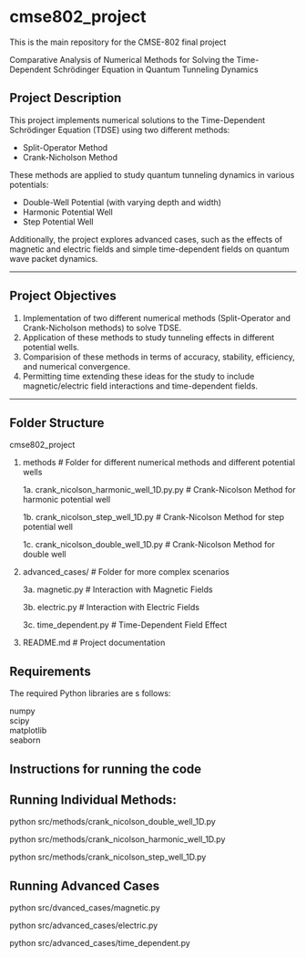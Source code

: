 # cmse802_project
This is the main repository for the CMSE-802 final project

Comparative Analysis of Numerical Methods for Solving the Time-Dependent Schrödinger Equation in Quantum Tunneling Dynamics

## Project Description
This project implements numerical solutions to the Time-Dependent Schrödinger Equation (TDSE) using two different methods:
- Split-Operator Method
- Crank-Nicholson Method

These methods are applied to study quantum tunneling dynamics in various potentials:
- Double-Well Potential (with varying depth and width)
- Harmonic Potential Well
- Step Potential Well

Additionally, the project explores advanced cases, such as the effects of magnetic and electric fields and simple time-dependent fields on quantum wave packet dynamics.

---

## Project Objectives
1. Implementation of two different numerical methods (Split-Operator and Crank-Nicholson methods) to solve TDSE.
2. Application of these methods to study tunneling effects in different potential wells.
3. Comparision of these methods in terms of accuracy, stability, efficiency, and numerical convergence.
4. Permitting time extending these ideas for the study to include magnetic/electric field interactions and time-dependent fields.

---

## Folder Structure
cmse802_project
 
1.  methods  # Folder for different numerical methods and different potential wells

    1a. crank_nicolson_harmonic_well_1D.py.py # Crank-Nicolson Method for harmonic potential well

    1b. crank_nicolson_step_well_1D.py # Crank-Nicolson Method for step potential well

    1c. crank_nicolson_double_well_1D.py # Crank-Nicolson Method for double well


2.  advanced_cases/ # Folder for more complex scenarios

    3a. magnetic.py # Interaction with Magnetic Fields

    3b. electric.py # Interaction with Electric Fields

    3c. time_dependent.py # Time-Dependent Field Effect

4.  README.md # Project documentation

## Requirements
The required Python libraries are s follows:

numpy  
scipy  
matplotlib  
seaborn 

## Instructions for running the code

## Running Individual Methods:

python src/methods/crank_nicolson_double_well_1D.py

python src/methods/crank_nicolson_harmonic_well_1D.py

python src/methods/crank_nicolson_step_well_1D.py

## Running Advanced Cases

python src/dvanced_cases/magnetic.py

python src/advanced_cases/electric.py

python src/advanced_cases/time_dependent.py


